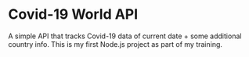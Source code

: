 # Covid-19 World API
A simple API that tracks Covid-19 data of current date + some additional country info. This is my first Node.js project as part of my training. 
